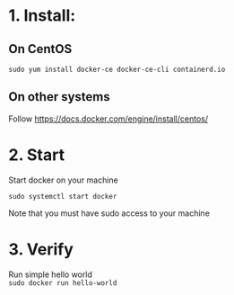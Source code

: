 # 1. Install: 
## On CentOS 

`sudo yum install docker-ce docker-ce-cli containerd.io`

## On other systems 

Follow https://docs.docker.com/engine/install/centos/

# 2. Start 

Start docker on your machine   

`sudo systemctl start docker`

Note that you must have sudo access to your machine 

# 3. Verify 

Run simple hello world   
`sudo docker run hello-world`

